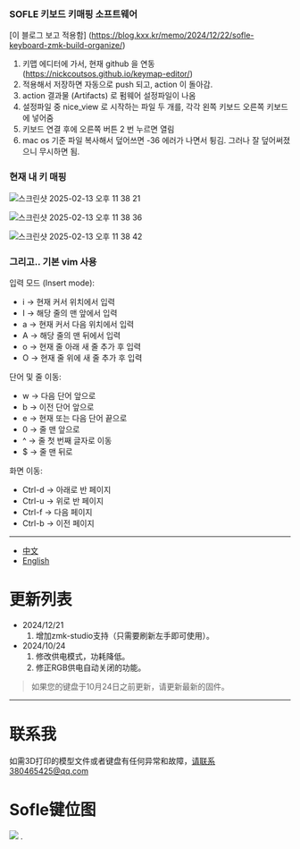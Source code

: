 ### SOFLE 키보드 키매핑 소프트웨어

[이 블로그 보고 적용함] (https://blog.kxx.kr/memo/2024/12/22/sofle-keyboard-zmk-build-organize/)

1. 키맵 에디터에 가서, 현재 github 을 연동 (https://nickcoutsos.github.io/keymap-editor/)
2. 적용해서 저장하면 자동으로 push 되고, action 이 돌아감.
3. action 결과물 (Artifacts) 로 펌웨어 설정파일이 나옴
4. 설정파일 중 nice_view 로 시작하는 파일 두 개를, 각각 왼쪽 키보드 오른쪽 키보드에 넣어줌
5. 키보드 연결 후에 오른쪽 버튼 2 번 누르면 열림
6. mac os 기준 파일 복사해서 덮어쓰면 -36 에러가 나면서 튕김. 그러나 잘 덮어써졌으니 무시하면 됨.

### 현재 내 키 매핑
![스크린샷 2025-02-13 오후 11 38 21](https://github.com/user-attachments/assets/2002a6cf-c18e-4835-b0c9-0ee75f46c4c9)

![스크린샷 2025-02-13 오후 11 38 36](https://github.com/user-attachments/assets/aac5bb8d-3ebd-4800-9f50-3a53cce71999)

![스크린샷 2025-02-13 오후 11 38 42](https://github.com/user-attachments/assets/9ac787b3-71a6-410c-9fd3-050e8cc7078c)

### 그리고.. 기본 vim 사용
입력 모드 (Insert mode):
-	i → 현재 커서 위치에서 입력
-	I → 해당 줄의 맨 앞에서 입력
-	a → 현재 커서 다음 위치에서 입력
-	A → 해당 줄의 맨 뒤에서 입력
-	o → 현재 줄 아래 새 줄 추가 후 입력
-	O → 현재 줄 위에 새 줄 추가 후 입력

단어 및 줄 이동:
- w → 다음 단어 앞으로
- b → 이전 단어 앞으로
- e → 현재 또는 다음 단어 끝으로
- 0 → 줄 맨 앞으로
- ^ → 줄 첫 번째 글자로 이동
- $ → 줄 맨 뒤로

화면 이동:
- Ctrl-d → 아래로 반 페이지
- Ctrl-u → 위로 반 페이지
- Ctrl-f → 다음 페이지
- Ctrl-b → 이전 페이지


-----
- [中文](README.md)
- [English](README_EN.md)

# 更新列表

- 2024/12/21
  1. 增加zmk-studio支持（只需要刷新左手即可使用）。
- 2024/10/24
  1. 修改供电模式，功耗降低。
  2. 修正RGB供电自动关闭的功能。

> 如果您的键盘于10月24日之前更新，请更新最新的固件。
> 
---
# 联系我

如需3D打印的模型文件或者键盘有任何异常和故障，请联系380465425@qq.com

# Sofle键位图

<img src="keymap-drawer/sofle.svg" >
.
